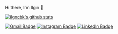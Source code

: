
Hi there, I'm Ilgın :purple_heart:

[![ilgncbk's github stats](https://github-readme-stats.vercel.app/api?username=ilgncbk&count_private=true&show_icons=true&theme=radical&hide_rank=false)](https://github.com/anuraghazra/github-readme-stats)


[![Gmail Badge](https://img.shields.io/badge/Gmail-D14836?style=for-the-badge&logo=gmail&logoColor=white&link=link)](mailto:ilgncbk@gmail.com)  [![Instagram Badge](https://img.shields.io/badge/Instagram-E4405F?style=for-the-badge&logo=instagram&logoColor=white&link=link)](https://www.instagram.com/ilgncbk/)  [![LinkedIn Badge](https://img.shields.io/badge/LinkedIn-0077B5?style=for-the-badge&logo=linkedin&logoColor=white&link=link)](https://www.linkedin.com/in/zeynep-ilg%C4%B1n-%C3%A7abuk-7b80101bb/)

